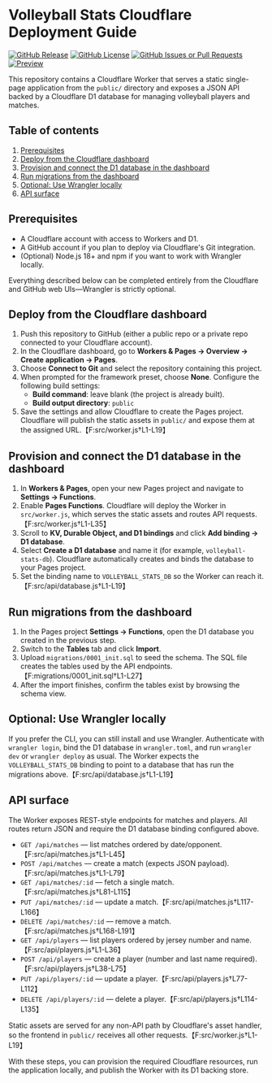 # Volleyball Stats Cloudflare Deployment Guide

[![GitHub Release](https://img.shields.io/github/v/release/Muppet1856/Volleyball-Stats)](https://github.com/Muppet1856/Volleyball-Stats/releases) [![GitHub License](https://img.shields.io/github/license/Muppet1856/Volleyball-Stats)](https://github.com/Muppet1856/Volleyball-Stats/blob/main/LICENSE) [![GitHub Issues or Pull Requests](https://img.shields.io/github/issues/Muppet1856/Volleyball-Stats)](https://github.com/Muppet1856/Volleyball-Stats/issues) <!-- PREVIEW_BADGE_START -->[![Preview](https://img.shields.io/badge/preview-codex-add-blank-file-deleteme-for-testing-purple?link=https://codex-add-blank-file-deleteme-for-testing-volleyball-stats.stoneyvolleyball.workers.dev)](https://codex-add-blank-file-deleteme-for-testing-volleyball-stats.stoneyvolleyball.workers.dev)<!-- PREVIEW_BADGE_END -->

This repository contains a Cloudflare Worker that serves a static single-page application from the `public/` directory and exposes a JSON API backed by a Cloudflare D1 database for managing volleyball players and matches.

## Table of contents
1. [Prerequisites](#prerequisites)
2. [Deploy from the Cloudflare dashboard](#deploy-from-the-cloudflare-dashboard)
3. [Provision and connect the D1 database in the dashboard](#provision-and-connect-the-d1-database-in-the-dashboard)
4. [Run migrations from the dashboard](#run-migrations-from-the-dashboard)
5. [Optional: Use Wrangler locally](#optional-use-wrangler-locally)
6. [API surface](#api-surface)

## Prerequisites

- A Cloudflare account with access to Workers and D1.
- A GitHub account if you plan to deploy via Cloudflare's Git integration.
- (Optional) Node.js 18+ and npm if you want to work with Wrangler locally.

Everything described below can be completed entirely from the Cloudflare and GitHub web UIs—Wrangler is strictly optional.

## Deploy from the Cloudflare dashboard

1. Push this repository to GitHub (either a public repo or a private repo connected to your Cloudflare account).
2. In the Cloudflare dashboard, go to **Workers & Pages → Overview → Create application → Pages**.
3. Choose **Connect to Git** and select the repository containing this project.
4. When prompted for the framework preset, choose **None**. Configure the following build settings:
   - **Build command**: leave blank (the project is already built).
   - **Build output directory**: `public`
5. Save the settings and allow Cloudflare to create the Pages project. Cloudflare will publish the static assets in `public/` and expose them at the assigned URL.【F:src/worker.js†L1-L19】

## Provision and connect the D1 database in the dashboard

1. In **Workers & Pages**, open your new Pages project and navigate to **Settings → Functions**.
2. Enable **Pages Functions**. Cloudflare will deploy the Worker in `src/worker.js`, which serves the static assets and routes API requests.【F:src/worker.js†L1-L35】
3. Scroll to **KV, Durable Object, and D1 bindings** and click **Add binding → D1 database**.
4. Select **Create a D1 database** and name it (for example, `volleyball-stats-db`). Cloudflare automatically creates and binds the database to your Pages project.
5. Set the binding name to `VOLLEYBALL_STATS_DB` so the Worker can reach it.【F:src/api/database.js†L1-L19】

## Run migrations from the dashboard

1. In the Pages project **Settings → Functions**, open the D1 database you created in the previous step.
2. Switch to the **Tables** tab and click **Import**.
3. Upload `migrations/0001_init.sql` to seed the schema. The SQL file creates the tables used by the API endpoints.【F:migrations/0001_init.sql†L1-L27】
4. After the import finishes, confirm the tables exist by browsing the schema view.

## Optional: Use Wrangler locally

If you prefer the CLI, you can still install and use Wrangler. Authenticate with `wrangler login`, bind the D1 database in `wrangler.toml`, and run `wrangler dev` or `wrangler deploy` as usual. The Worker expects the `VOLLEYBALL_STATS_DB` binding to point to a database that has run the migrations above.【F:src/api/database.js†L1-L19】

## API surface

The Worker exposes REST-style endpoints for matches and players. All routes return JSON and require the D1 database binding configured above.

- `GET /api/matches` — list matches ordered by date/opponent.【F:src/api/matches.js†L1-L45】
- `POST /api/matches` — create a match (expects JSON payload).【F:src/api/matches.js†L1-L79】
- `GET /api/matches/:id` — fetch a single match.【F:src/api/matches.js†L81-L115】
- `PUT /api/matches/:id` — update a match.【F:src/api/matches.js†L117-L166】
- `DELETE /api/matches/:id` — remove a match.【F:src/api/matches.js†L168-L191】
- `GET /api/players` — list players ordered by jersey number and name.【F:src/api/players.js†L1-L36】
- `POST /api/players` — create a player (number and last name required).【F:src/api/players.js†L38-L75】
- `PUT /api/players/:id` — update a player.【F:src/api/players.js†L77-L112】
- `DELETE /api/players/:id` — delete a player.【F:src/api/players.js†L114-L135】

Static assets are served for any non-API path by Cloudflare's asset handler, so the frontend in `public/` receives all other requests.【F:src/worker.js†L1-L19】

With these steps, you can provision the required Cloudflare resources, run the application locally, and publish the Worker with its D1 backing store.
